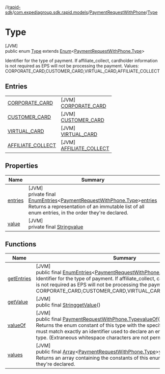 //[rapid-sdk](../../../../index.md)/[com.expediagroup.sdk.rapid.models](../../index.md)/[PaymentRequestWithPhone](../index.md)/[Type](index.md)

# Type

[JVM]\
public enum [Type](index.md) extends [Enum](https://docs.oracle.com/javase/8/docs/api/java/lang/Enum.html)&lt;[PaymentRequestWithPhone.Type](index.md)&gt;

Identifier for the type of payment. If affiliate_collect, cardholder information is not required as EPS will not be processing the payment. Values: CORPORATE_CARD,CUSTOMER_CARD,VIRTUAL_CARD,AFFILIATE_COLLECT

## Entries

| | |
|---|---|
| [CORPORATE_CARD](-c-o-r-p-o-r-a-t-e_-c-a-r-d/index.md) | [JVM]<br>[CORPORATE_CARD](-c-o-r-p-o-r-a-t-e_-c-a-r-d/index.md) |
| [CUSTOMER_CARD](-c-u-s-t-o-m-e-r_-c-a-r-d/index.md) | [JVM]<br>[CUSTOMER_CARD](-c-u-s-t-o-m-e-r_-c-a-r-d/index.md) |
| [VIRTUAL_CARD](-v-i-r-t-u-a-l_-c-a-r-d/index.md) | [JVM]<br>[VIRTUAL_CARD](-v-i-r-t-u-a-l_-c-a-r-d/index.md) |
| [AFFILIATE_COLLECT](-a-f-f-i-l-i-a-t-e_-c-o-l-l-e-c-t/index.md) | [JVM]<br>[AFFILIATE_COLLECT](-a-f-f-i-l-i-a-t-e_-c-o-l-l-e-c-t/index.md) |

## Properties

| Name | Summary |
|---|---|
| [entries](index.md#-856677878%2FProperties%2F700308213) | [JVM]<br>private final [EnumEntries](https://kotlinlang.org/api/latest/jvm/stdlib/kotlin.enums/-enum-entries/index.html)&lt;[PaymentRequestWithPhone.Type](index.md)&gt;[entries](index.md#-856677878%2FProperties%2F700308213)<br>Returns a representation of an immutable list of all enum entries, in the order they're declared. |
| [value](index.md#1045575561%2FProperties%2F700308213) | [JVM]<br>private final [String](https://docs.oracle.com/javase/8/docs/api/java/lang/String.html)[value](index.md#1045575561%2FProperties%2F700308213) |

## Functions

| Name | Summary |
|---|---|
| [getEntries](get-entries.md) | [JVM]<br>public final [EnumEntries](https://kotlinlang.org/api/latest/jvm/stdlib/kotlin.enums/-enum-entries/index.html)&lt;[PaymentRequestWithPhone.Type](index.md)&gt;[getEntries](get-entries.md)()<br>Identifier for the type of payment. If affiliate_collect, cardholder information is not required as EPS will not be processing the payment. Values: CORPORATE_CARD,CUSTOMER_CARD,VIRTUAL_CARD,AFFILIATE_COLLECT |
| [getValue](get-value.md) | [JVM]<br>public final [String](https://docs.oracle.com/javase/8/docs/api/java/lang/String.html)[getValue](get-value.md)() |
| [valueOf](value-of.md) | [JVM]<br>public final [PaymentRequestWithPhone.Type](index.md)[valueOf](value-of.md)([String](https://docs.oracle.com/javase/8/docs/api/java/lang/String.html)value)<br>Returns the enum constant of this type with the specified name. The string must match exactly an identifier used to declare an enum constant in this type. (Extraneous whitespace characters are not permitted.) |
| [values](values.md) | [JVM]<br>public final [Array](https://kotlinlang.org/api/latest/jvm/stdlib/kotlin/-array/index.html)&lt;[PaymentRequestWithPhone.Type](index.md)&gt;[values](values.md)()<br>Returns an array containing the constants of this enum type, in the order they're declared. |
